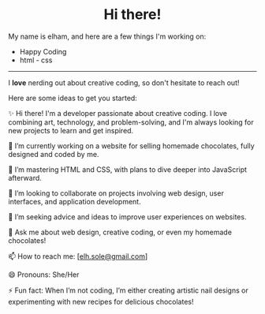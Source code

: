 
<h1 align="center">Hi there!</h1>

<p>My name is elham, and here are a few things I'm working on:</p>

<ul>
  <li>Happy Coding</li>
  <li>html - css</li>
</ul>

<hr>

<p>I <strong>love</strong> nerding out about creative coding, so don't hesitate to reach out!</p>





  


Here are some ideas to get you started:

✨ Hi there! I'm a developer passionate about creative coding. I love combining art, technology, and problem-solving, and I'm always looking for new projects to learn and get inspired.

🔭 I’m currently working on a website for selling homemade chocolates, fully designed and coded by me.

🌱 I’m mastering HTML and CSS, with plans to dive deeper into JavaScript afterward.

👯 I’m looking to collaborate on projects involving web design, user interfaces, and application development.

🤔 I’m seeking advice and ideas to improve user experiences on websites.

💬 Ask me about web design, creative coding, or even my homemade chocolates!

📫 How to reach me: [elh.sole@gmail.com]

😄 Pronouns: She/Her

⚡ Fun fact: When I’m not coding, I’m either creating artistic nail designs or experimenting with new recipes for delicious chocolates!
